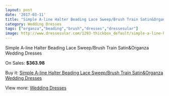 ```yaml
---
layout: post
date: '2017-03-11'
title: "Simple A-line Halter Beading Lace Sweep/Brush Train Satin&Organza Wedding Dresses"
category: Wedding Dresses
tags: ["organza","beading","brush","dresses","dressesular"]
image: http://www.dressesular.com/1293-thickbox_default/simple-a-line-halter-beading-lace-sweep-brush-train-satinorganza-wedding-dresses.jpg
---
```

Simple A-line Halter Beading Lace Sweep/Brush Train Satin&Organza Wedding Dresses

On Sales: **$363.98**
<a href="https://www.dressesular.com/wedding-dresses/430-simple-a-line-halter-beading-lace-sweep-brush-train-satinorganza-wedding-dresses.html"><amp-img layout="responsive" width="600" height="600" src="//www.dressesular.com/1293-thickbox_default/simple-a-line-halter-beading-lace-sweep-brush-train-satinorganza-wedding-dresses.jpg" alt="Simple A-line Halter Beading Lace Sweep/Brush Train Satin&Organza Wedding Dresses 0" /></a>
<a href="https://www.dressesular.com/wedding-dresses/430-simple-a-line-halter-beading-lace-sweep-brush-train-satinorganza-wedding-dresses.html"><amp-img layout="responsive" width="600" height="600" src="//www.dressesular.com/1294-thickbox_default/simple-a-line-halter-beading-lace-sweep-brush-train-satinorganza-wedding-dresses.jpg" alt="Simple A-line Halter Beading Lace Sweep/Brush Train Satin&Organza Wedding Dresses 1" /></a>

Buy it: [Simple A-line Halter Beading Lace Sweep/Brush Train Satin&Organza Wedding Dresses](https://www.dressesular.com/wedding-dresses/430-simple-a-line-halter-beading-lace-sweep-brush-train-satinorganza-wedding-dresses.html "Simple A-line Halter Beading Lace Sweep/Brush Train Satin&Organza Wedding Dresses")

View more: [Wedding Dresses](https://www.dressesular.com/3-wedding-dresses "Wedding Dresses")